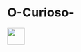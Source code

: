 # O-Curioso-


<img src="https://ezgif.com/crop/ezgif-3-bebce6087c28.gif" width="40" height="40" />
